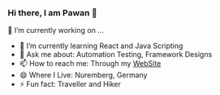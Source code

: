 ### Hi there, I am Pawan 👋

<!--
**pgaria/pgaria** is a ✨ _special_ ✨ repository because its `README.md` (this file) appears on your GitHub profile.
-->

🔭 I’m currently working on ...
- 🌱 I’m currently learning React and Java Scripting
- 💬 Ask me about: Automation Testing, Framework Designs
- 📫 How to reach me: Through my [WebSite](https://www.pawangaria.com)
- 😄 Where I Live: Nuremberg, Germany
- ⚡ Fun fact: Traveller and Hiker

